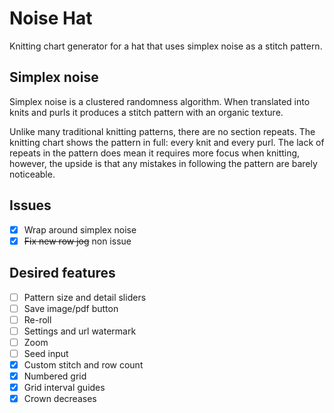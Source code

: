 # Noise Hat

Knitting chart generator for a hat that uses simplex noise as a stitch pattern.

## Simplex noise

Simplex noise is a clustered randomness algorithm. When translated into knits and purls it produces a stitch pattern with an organic texture.

Unlike many traditional knitting patterns, there are no section repeats. The knitting chart shows the pattern in full: every knit and every purl. The lack of repeats in the pattern does mean it requires more focus when knitting, however, the upside is that any mistakes in following the pattern are barely noticeable.

## Issues

* [x] Wrap around simplex noise
* [x] ~~Fix new row jog~~ non issue

## Desired features

* [ ] Pattern size and detail sliders
* [ ] Save image/pdf button
* [ ] Re-roll
* [ ] Settings and url watermark
* [ ] Zoom
* [ ] Seed input
* [x] Custom stitch and row count
* [x] Numbered grid
* [x] Grid interval guides
* [x] Crown decreases

